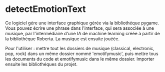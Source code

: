 # detectEmotionText

Ce logiciel gére une interface graphique gérée via la bibliothéque pygame. Vous pouvez écrire une phrase dans l'interface, qui sera 
associée à une musique, par l'intermédiaire d'une IA de machine learning créée à partir de la bibliothéque Roberta. La musique est
ensuite jouéée.     

Pour l'utiliser : mettre tout les dossiers de musique (classical, electronic, pop, rock) dans un même dossier nommé 'emotifymusic', puis mettre tous les documents du code et emotifymusic dans le même dossier. Importer ensuite les bibliothéques du projet.    
